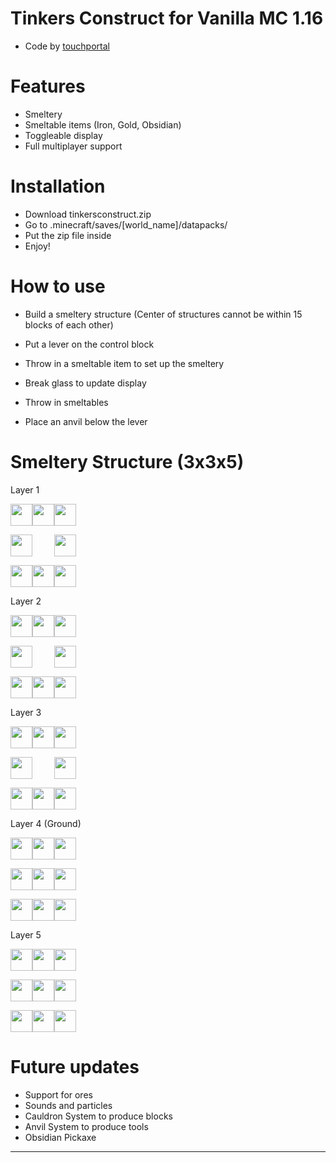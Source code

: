 # Tinkers Construct for Vanilla MC 1.16
- Code by [touchportal](https://github.com/touchportal/)

# Features
- Smeltery
- Smeltable items (Iron, Gold, Obsidian)
- Toggleable display
- Full multiplayer support

# Installation
- Download tinkersconstruct.zip
- Go to .minecraft/saves/[world_name]/datapacks/
- Put the zip file inside
- Enjoy!

# How to use
- Build a smeltery structure (Center of structures cannot be within 15 blocks of each other)
- Put a lever on the control block
- Throw in a smeltable item to set up the smeltery
- Break glass to update display
- Throw in smeltables

- Place an anvil below the lever

# Smeltery Structure (3x3x5)

Layer 1

<img src="https://github.com/touchportal/tinkersconstruct/blob/master/icons/PolishedBlackstoneBrickSlab.png?raw=true" width="35"><img src="https://github.com/touchportal/tinkersconstruct/blob/master/icons/PolishedBlackstoneBrickSlab.png?raw=true" width="35"><img src="https://github.com/touchportal/tinkersconstruct/blob/master/icons/PolishedBlackstoneBrickSlab.png?raw=true" width="35">

<img src="https://github.com/touchportal/tinkersconstruct/blob/master/icons/PolishedBlackstoneBrickSlab.png?raw=true" width="35"><img width="35"><img src="https://github.com/touchportal/tinkersconstruct/blob/master/icons/PolishedBlackstoneBrickSlab.png?raw=true" width="35">

<img src="https://github.com/touchportal/tinkersconstruct/blob/master/icons/PolishedBlackstoneBrickSlab.png?raw=true" width="35"><img src="https://github.com/touchportal/tinkersconstruct/blob/master/icons/PolishedBlackstoneBrickSlab.png?raw=true" width="35"><img src="https://github.com/touchportal/tinkersconstruct/blob/master/icons/PolishedBlackstoneBrickSlab.png?raw=true" width="35">

Layer 2

<img src="https://github.com/touchportal/tinkersconstruct/blob/master/icons/PolishedBlackstoneBricks.png?raw=true" width="35"><img src="https://github.com/touchportal/tinkersconstruct/blob/master/icons/PolishedBlackstoneBricks.png?raw=true" width="35"><img src="https://github.com/touchportal/tinkersconstruct/blob/master/icons/PolishedBlackstoneBricks.png?raw=true" width="35">

<img src="https://github.com/touchportal/tinkersconstruct/blob/master/icons/PolishedBlackstoneBricks.png?raw=true" width="35"><img width="35"><img src="https://github.com/touchportal/tinkersconstruct/blob/master/icons/PolishedBlackstoneBricks.png?raw=true" width="35">

<img src="https://github.com/touchportal/tinkersconstruct/blob/master/icons/PolishedBlackstoneBricks.png?raw=true" width="35"><img src="https://github.com/touchportal/tinkersconstruct/blob/master/icons/BlackStainedGlass.png?raw=true" width="35"><img src="https://github.com/touchportal/tinkersconstruct/blob/master/icons/PolishedBlackstoneBricks.png?raw=true" width="35">

Layer 3

<img src="https://github.com/touchportal/tinkersconstruct/blob/master/icons/PolishedBlackstoneBricks.png?raw=true" width="35"><img src="https://github.com/touchportal/tinkersconstruct/blob/master/icons/PolishedBlackstoneBricks.png?raw=true" width="35"><img src="https://github.com/touchportal/tinkersconstruct/blob/master/icons/PolishedBlackstoneBricks.png?raw=true" width="35">

<img src="https://github.com/touchportal/tinkersconstruct/blob/master/icons/PolishedBlackstoneBricks.png?raw=true" width="35"><img width="35"><img src="https://github.com/touchportal/tinkersconstruct/blob/master/icons/PolishedBlackstoneBricks.png?raw=true" width="35">

<img src="https://github.com/touchportal/tinkersconstruct/blob/master/icons/PolishedBlackstoneBricks.png?raw=true" width="35"><img src="https://github.com/touchportal/tinkersconstruct/blob/master/icons/ChiseledPolishedBlackstoneBrick.png?raw=true" width="35"><img src="https://github.com/touchportal/tinkersconstruct/blob/master/icons/PolishedBlackstoneBricks.png?raw=true" width="35">

Layer 4 (Ground)

<img src="https://github.com/touchportal/tinkersconstruct/blob/master/icons/PolishedBlackstoneBricks.png?raw=true" width="35"><img src="https://github.com/touchportal/tinkersconstruct/blob/master/icons/PolishedBlackstoneBricks.png?raw=true" width="35"><img src="https://github.com/touchportal/tinkersconstruct/blob/master/icons/PolishedBlackstoneBricks.png?raw=true" width="35">

<img src="https://github.com/touchportal/tinkersconstruct/blob/master/icons/PolishedBlackstoneBricks.png?raw=true" width="35"><img src="https://github.com/touchportal/tinkersconstruct/blob/master/icons/GildedBlackstone.png?raw=true" width="35"><img src="https://github.com/touchportal/tinkersconstruct/blob/master/icons/PolishedBlackstoneBricks.png?raw=true" width="35">

<img src="https://github.com/touchportal/tinkersconstruct/blob/master/icons/PolishedBlackstoneBricks.png?raw=true" width="35"><img src="https://github.com/touchportal/tinkersconstruct/blob/master/icons/PolishedBlackstoneBricks.png?raw=true" width="35"><img src="https://github.com/touchportal/tinkersconstruct/blob/master/icons/PolishedBlackstoneBricks.png?raw=true" width="35">

Layer 5

<img src="https://github.com/touchportal/tinkersconstruct/blob/master/icons/LavaCurrent.png?raw=true" width="35"><img src="https://github.com/touchportal/tinkersconstruct/blob/master/icons/LavaCurrent.png?raw=true" width="35"><img src="https://github.com/touchportal/tinkersconstruct/blob/master/icons/LavaCurrent.png?raw=true" width="35">

<img src="https://github.com/touchportal/tinkersconstruct/blob/master/icons/LavaCurrent.png?raw=true" width="35"><img src="https://github.com/touchportal/tinkersconstruct/blob/master/icons/LavaCurrent.png?raw=true" width="35"><img src="https://github.com/touchportal/tinkersconstruct/blob/master/icons/LavaCurrent.png?raw=true" width="35">

<img src="https://github.com/touchportal/tinkersconstruct/blob/master/icons/LavaCurrent.png?raw=true" width="35"><img src="https://github.com/touchportal/tinkersconstruct/blob/master/icons/LavaCurrent.png?raw=true" width="35"><img src="https://github.com/touchportal/tinkersconstruct/blob/master/icons/LavaCurrent.png?raw=true" width="35">

# Future updates
- Support for ores
- Sounds and particles
- Cauldron System to produce blocks
- Anvil System to produce tools
- Obsidian Pickaxe

---
